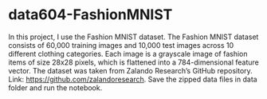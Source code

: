 # data604-FashionMNIST
In this project, I use the Fashion MNIST dataset. 
The Fashion MNIST dataset consists of 60,000 training images and 10,000 test images across 10 different clothing categories. Each image is a grayscale image of fashion items of size 28x28 pixels, which is flattened into a 784-dimensional feature vector. 
The dataset was taken from Zalando Research’s GitHub repository.
Link: https://github.com/zalandoresearch.
Save the zipped data files in data folder and run the notebook.
